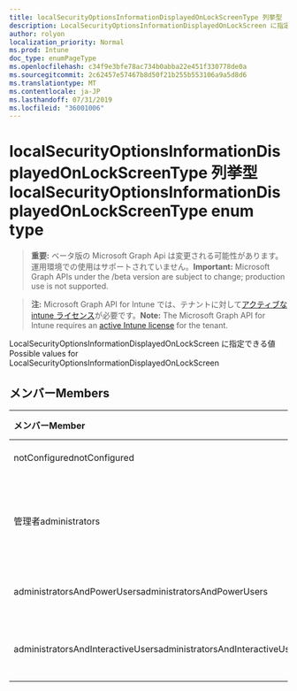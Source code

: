 ```yaml
---
title: localSecurityOptionsInformationDisplayedOnLockScreenType 列挙型
description: LocalSecurityOptionsInformationDisplayedOnLockScreen に指定できる値
author: rolyon
localization_priority: Normal
ms.prod: Intune
doc_type: enumPageType
ms.openlocfilehash: c34f9e3bfe78ac734b0abba22e451f330778de0a
ms.sourcegitcommit: 2c62457e57467b8d50f21b255b553106a9a5d8d6
ms.translationtype: MT
ms.contentlocale: ja-JP
ms.lasthandoff: 07/31/2019
ms.locfileid: "36001006"
---
```

# <a name="localsecurityoptionsinformationdisplayedonlockscreentype-enum-type"></a><span data-ttu-id="3d875-103">localSecurityOptionsInformationDisplayedOnLockScreenType 列挙型</span><span class="sxs-lookup"><span data-stu-id="3d875-103">localSecurityOptionsInformationDisplayedOnLockScreenType enum type</span></span>

> <span data-ttu-id="3d875-104">**重要:** ベータ版の Microsoft Graph Api は変更される可能性があります。運用環境での使用はサポートされていません。</span><span class="sxs-lookup"><span data-stu-id="3d875-104">**Important:** Microsoft Graph APIs under the /beta version are subject to change; production use is not supported.</span></span>

> <span data-ttu-id="3d875-105">**注:** Microsoft Graph API for Intune では、テナントに対して[アクティブな intune ライセンス](https://go.microsoft.com/fwlink/?linkid=839381)が必要です。</span><span class="sxs-lookup"><span data-stu-id="3d875-105">**Note:** The Microsoft Graph API for Intune requires an [active Intune license](https://go.microsoft.com/fwlink/?linkid=839381) for the tenant.</span></span>

<span data-ttu-id="3d875-106">LocalSecurityOptionsInformationDisplayedOnLockScreen に指定できる値</span><span class="sxs-lookup"><span data-stu-id="3d875-106">Possible values for LocalSecurityOptionsInformationDisplayedOnLockScreen</span></span>

## <a name="members"></a><span data-ttu-id="3d875-107">メンバー</span><span class="sxs-lookup"><span data-stu-id="3d875-107">Members</span></span>
|<span data-ttu-id="3d875-108">メンバー</span><span class="sxs-lookup"><span data-stu-id="3d875-108">Member</span></span>|<span data-ttu-id="3d875-109">値</span><span class="sxs-lookup"><span data-stu-id="3d875-109">Value</span></span>|<span data-ttu-id="3d875-110">説明</span><span class="sxs-lookup"><span data-stu-id="3d875-110">Description</span></span>|
|:---|:---|:---|
|<span data-ttu-id="3d875-111">notConfigured</span><span class="sxs-lookup"><span data-stu-id="3d875-111">notConfigured</span></span>|<span data-ttu-id="3d875-112">.0</span><span class="sxs-lookup"><span data-stu-id="3d875-112">0</span></span>|<span data-ttu-id="3d875-113">Not Configured</span><span class="sxs-lookup"><span data-stu-id="3d875-113">Not Configured</span></span>|
|<span data-ttu-id="3d875-114">管理者</span><span class="sxs-lookup"><span data-stu-id="3d875-114">administrators</span></span>|<span data-ttu-id="3d875-115">1-d</span><span class="sxs-lookup"><span data-stu-id="3d875-115">1</span></span>|<span data-ttu-id="3d875-116">ユーザーの表示名、ドメインおよびユーザー名</span><span class="sxs-lookup"><span data-stu-id="3d875-116">User display name, domain and user names</span></span>|
|<span data-ttu-id="3d875-117">administratorsAndPowerUsers</span><span class="sxs-lookup"><span data-stu-id="3d875-117">administratorsAndPowerUsers</span></span>|<span data-ttu-id="3d875-118">pbm-2</span><span class="sxs-lookup"><span data-stu-id="3d875-118">2</span></span>|<span data-ttu-id="3d875-119">ユーザーの表示名のみ</span><span class="sxs-lookup"><span data-stu-id="3d875-119">User display name only</span></span>|
|<span data-ttu-id="3d875-120">administratorsAndInteractiveUsers</span><span class="sxs-lookup"><span data-stu-id="3d875-120">administratorsAndInteractiveUsers</span></span>|<span data-ttu-id="3d875-121">1/3</span><span class="sxs-lookup"><span data-stu-id="3d875-121">3</span></span>|<span data-ttu-id="3d875-122">ユーザー情報を表示しない</span><span class="sxs-lookup"><span data-stu-id="3d875-122">Do not display user information</span></span>|





